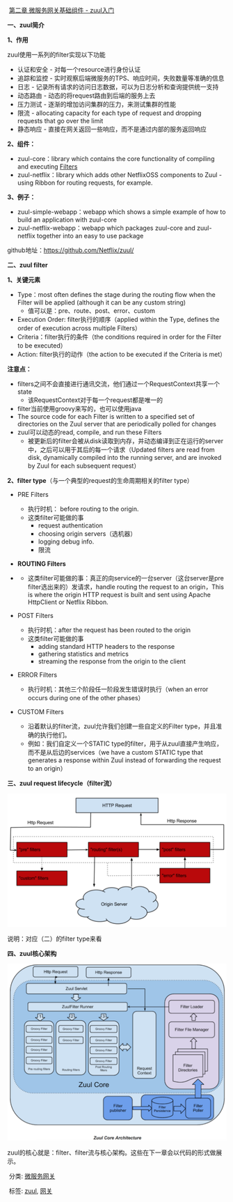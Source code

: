 ​		 [第二章 微服务网关基础组件 - zuul入门](https://www.cnblogs.com/java-zhao/p/6656518.html) 	

**一、zuul简介**

**1、作用**

zuul使用一系列的filter实现以下功能

- 认证和安全 - 对每一个resource进行身份认证
- 追踪和监控 - 实时观察后端微服务的TPS、响应时间，失败数量等准确的信息
- 日志 - 记录所有请求的访问日志数据，可以为日志分析和查询提供统一支持
- 动态路由 - 动态的将request路由到后端的服务上去
- 压力测试 - 逐渐的增加访问集群的压力，来测试集群的性能
- 限流 - allocating capacity for each type of request and dropping requests that go over the limit
- 静态响应 - 直接在网关返回一些响应，而不是通过内部的服务返回响应

**2、组件：**

- zuul-core：library which contains the core functionality of compiling and executing [Filters](https://github.com/Netflix/zuul/wiki/Filters)
- zuul-netflix：library which adds other NetflixOSS components to Zuul - using Ribbon for routing requests, for example.

**3、例子：**

- zuul-simple-webapp：webapp which shows a simple example of how to build an application with zuul-core
- zuul-netflix-webapp：webapp which packages zuul-core and zuul-netflix together into an easy to use package

github地址：https://github.com/Netflix/zuul/

 

**二、zuul filter**

**1、关键元素**

- Type：most often defines the stage during the routing flow when the Filter will be applied (although it can be any custom string)
  - 值可以是：pre、route、post、error、custom
- Execution Order: filter执行的顺序（applied within the Type, defines the order of execution across multiple Filters）
- Criteria：filter执行的条件（the conditions required in order for the Filter to be executed）
- Action: filter执行的动作（the action to be executed if the Criteria is met）

**注意点：**

- filters之间不会直接进行通讯交流，他们通过一个RequestContext共享一个state
  - 该RequestContext对于每一个request都是唯一的
- filter当前使用groovy来写的，也可以使用java
- The source code for each Filter is written to a specified set of  directories on the Zuul server that are periodically polled for changes
- zuul可以动态的read, compile, and run these Filters
  - 被更新后的filter会被从disk读取到内存，并动态编译到正在运行的server中，之后可以用于其后的每一个请求（Updated  filters are read from disk, dynamically compiled into the running  server, and are invoked by Zuul for each subsequent request）

**2、filter type**（与一个典型的request的生命周期相关的filter type）

- PRE Filters

  - 执行时机： before routing to the origin.
  - 这类filter可能做的事
    - request authentication
    - choosing origin servers（选机器）
    - logging debug info.
    - 限流

- **ROUTING Filters**

- - 这类filter可能做的事：真正的向service的一台server（这台server是pre  filter选出来的）发请求，handle routing the request to an origin，This is where the origin HTTP request is built and sent using Apache HttpClient or  Netflix Ribbon.

- POST Filters

  - 执行时机：after the request has been routed to the origin
  - 这类filter可能做的事
    - adding standard HTTP headers to the response
    - gathering statistics and metrics
    - streaming the response from the origin to the client

- ERROR Filters

  - 执行时机：其他三个阶段任一阶段发生错误时执行（when an error occurs during one of the other phases）

- CUSTOM Filters

  - 沿着默认的filter流，zuul允许我们创建一些自定义的Filter type，并且准确的执行他们。
  - 例如：我们自定义一个STATIC type的filter，用于从zuul直接产生响应，而不是从后边的services（we have a custom STATIC type that generates a response within Zuul instead of  forwarding the request to an origin）

 

**三、zuul request lifecycle（filter流）**

![img](%E5%BE%AE%E6%9C%8D%E5%8A%A1%E7%BD%91%E5%85%B3%E5%9F%BA%E7%A1%80%E7%BB%84%E4%BB%B6%20-%20zuul%E5%85%A5%E9%97%A8.assets/866881-20170106171654316-977255062.png)

说明：对应（二）的filter type来看

 

**四、zuul核心架构**

![img](%E5%BE%AE%E6%9C%8D%E5%8A%A1%E7%BD%91%E5%85%B3%E5%9F%BA%E7%A1%80%E7%BB%84%E4%BB%B6%20-%20zuul%E5%85%A5%E9%97%A8.assets/866881-20170106191748566-1274562936.png)

zuul的核心就是：filter、filter流与核心架构。这些在下一章会以代码的形式做展示。

 

​    分类:             [微服务网关](https://www.cnblogs.com/java-zhao/category/977216.html)

​    标签:             [zuul](https://www.cnblogs.com/java-zhao/tag/zuul/),             [网关](https://www.cnblogs.com/java-zhao/tag/网关/)